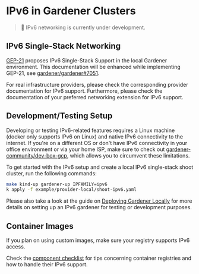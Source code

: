 # IPv6 in Gardener Clusters

> 🚧 IPv6 networking is currently under development.

## IPv6 Single-Stack Networking

[GEP-21](../proposals/21-ipv6-singlestack-local.md) proposes IPv6 Single-Stack Support in the local Gardener environment.
This documentation will be enhanced while implementing GEP-21, see [gardener/gardener#7051](https://github.com/gardener/gardener/issues/7051).

For real infrastructure providers, please check the corresponding provider documentation for IPv6 support.
Furthermore, please check the documentation of your preferred networking extension for IPv6 support.

## Development/Testing Setup

Developing or testing IPv6-related features requires a Linux machine (docker only supports IPv6 on Linux) and native IPv6 connectivity to the internet.
If you're on a different OS or don't have IPv6 connectivity in your office environment or via your home ISP, make sure to check out [gardener-community/dev-box-gcp](https://github.com/gardener-community/dev-box-gcp), which allows you to circumvent these limitations.

To get started with the IPv6 setup and create a local IPv6 single-stack shoot cluster, run the following commands:

```bash
make kind-up gardener-up IPFAMILY=ipv6
k apply -f example/provider-local/shoot-ipv6.yaml
```

Please also take a look at the guide on [Deploying Gardener Locally](../deployment/getting_started_locally.md) for more details on setting up an IPv6 gardener for testing or development purposes.

## Container Images

If you plan on using custom images, make sure your registry supports IPv6 access.

Check the [component checklist](../development/component-checklist.md#images) for tips concerning container registries and how to handle their IPv6 support.
